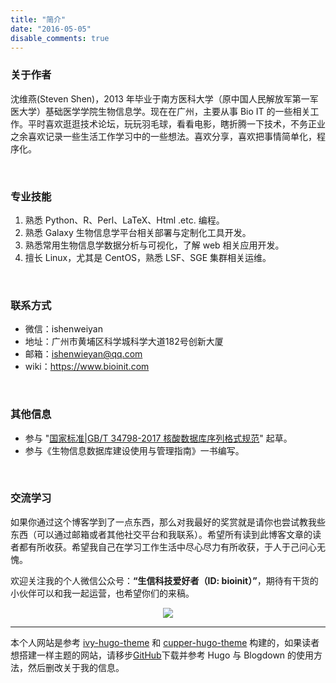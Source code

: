 ```yaml
---
title: "简介"
date: "2016-05-05"
disable_comments: true
---
```



### 关于作者

沈维燕(Steven Shen)，2013 年毕业于南方医科大学（原中国人民解放军第一军医大学）基础医学学院生物信息学。现在在广州，主要从事 Bio IT 的一些相关工作。平时喜欢逛逛技术论坛，玩玩羽毛球，看看电影，瞎折腾一下技术，不务正业之余喜欢记录一些生活工作学习中的一些想法。喜欢分享，喜欢把事情简单化，程序化。

<br/>

### 专业技能

1. 熟悉 Python、R、Perl、LaTeX、Html .etc. 编程。
2. 熟悉 Galaxy 生物信息学平台相关部署与定制化工具开发。
3. 熟悉常用生物信息学数据分析与可视化，了解 web 相关应用开发。
3. 擅长 Linux，尤其是 CentOS，熟悉 LSF、SGE 集群相关运维。

<br/>

### 联系方式

- 微信：ishenweiyan
- 地址：广州市黄埔区科学城科学大道182号创新大厦
- 邮箱：<ishenwieyan@qq.com>
- wiki：<https://www.bioinit.com>

<br/>

### 其他信息

- 参与 "[国家标准|GB/T 34798-2017 核酸数据库序列格式规范](http://std.samr.gov.cn/gb/search/gbDetailed?id=71F772D821E0D3A7E05397BE0A0AB82A&review=true)" 起草。
- 参与《生物信息数据库建设使用与管理指南》一书编写。

<br/>

### 交流学习

如果你通过这个博客学到了一点东西，那么对我最好的奖赏就是请你也尝试教我些东西（可以通过邮箱或者其他社交平台和我联系）。希望所有读到此博客文章的读者都有所收获。希望我自己在学习工作生活中尽心尽力有所收获，于人于己问心无愧。

欢迎关注我的个人微信公众号：**“生信科技爱好者（ID: bioinit）”**，期待有干货的小伙伴可以和我一起运营，也希望你们的来稿。
<p style="text-align:center;"><img src="https://apps-db.oss-cn-shenzhen.aliyuncs.com/bioinit/qrcode-bioinit.png"/></p>

***

本个人网站是参考 [ivy-hugo-theme](https://github.com/shenweiyan/ivy-hugo-theme) 和 [cupper-hugo-theme](https://github.com/shenweiyan/cupper-hugo-theme) 构建的，如果读者想搭建一样主题的网站，请移步[GitHub](https://github.com/shenweiyan/ivc-hugo-theme)下载并参考 Hugo 与 Blogdown 的使用方法，然后删改关于我的信息。

